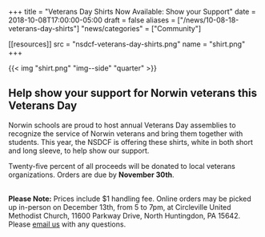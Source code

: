 +++
title = "Veterans Day Shirts Now Available: Show your Support"
date  = 2018-10-08T17:00:00-05:00
draft = false
aliases = ["/news/10-08-18-veterans-day-shirts"]
"news/categories" = ["Community"]

[[resources]]
  src  = "nsdcf-veterans-day-shirts.png"
  name = "shirt.png"
+++

{{< img "shirt.png" "img--side" "quarter" >}}

## Help show your support for Norwin veterans this Veterans Day

Norwin schools are proud to host annual Veterans Day assemblies to recognize the service of Norwin veterans and bring them together with students. This year, the NSDCF is offering these shirts, white in both short and long sleeve, to help show our support.

Twenty-five percent of all proceeds will be donated to local veterans organizations. Orders are due by **November 30th**.

<p class="donation_form__small_msg"><br /><strong>Please Note:</strong> Prices include $1 handling fee. Online orders may be picked up in-person on December 13th, from 5 to 7pm, at Circleville United Methodist Church, 11600 Parkway Drive, North Huntingdon, PA 15642. Please <a href="mailto:alumni@nsdcf.org">email us</a> with any questions.</p>
